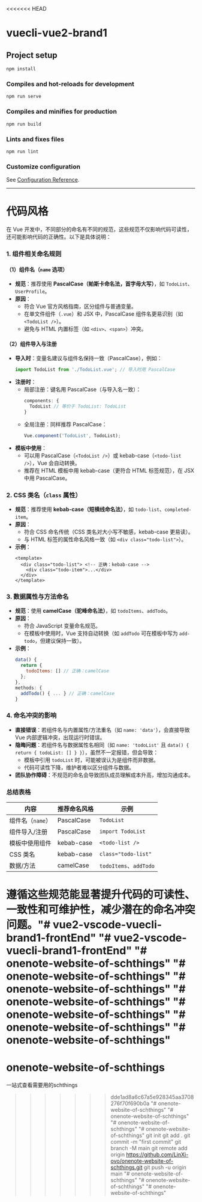 <<<<<<< HEAD
# vuecli-vue2-brand1

## Project setup
```
npm install
```

### Compiles and hot-reloads for development
```
npm run serve
```

### Compiles and minifies for production
```
npm run build
```

### Lints and fixes files
```
npm run lint
```

### Customize configuration
See [Configuration Reference](https://cli.vuejs.org/config/).


----------
# 代码风格
在 Vue 开发中，不同部分的命名有不同的规范，这些规范不仅影响代码可读性，还可能影响代码的正确性。以下是具体说明：


### 1. 组件相关命名规则
#### （1）组件名（`name` 选项）
- **规范**：推荐使用 **PascalCase（帕斯卡命名法，首字母大写）**，如 `TodoList`、`UserProfile`。
- **原因**：
  - 符合 Vue 官方风格指南，区分组件与普通变量。
  - 在单文件组件（`.vue`）和 JSX 中，PascalCase 组件名更易识别（如 `<TodoList />`）。
  - 避免与 HTML 内置标签（如 `<div>`、`<span>`）冲突。

#### （2）组件导入与注册
- **导入时**：变量名建议与组件名保持一致（PascalCase），例如：
  ```javascript
  import TodoList from './TodoList.vue'; // 导入时用 PascalCase
  ```
- **注册时**：
  - 局部注册：键名用 PascalCase（与导入名一致）：
    ```javascript
    components: {
      TodoList // 等价于 TodoList: TodoList
    }
    ```
  - 全局注册：同样推荐 PascalCase：
    ```javascript
    Vue.component('TodoList', TodoList);
    ```
- **模板中使用**：
  - 可以用 PascalCase（`<TodoList />`）或 kebab-case（`<todo-list />`），Vue 会自动转换。
  - 推荐在 HTML 模板中用 kebab-case（更符合 HTML 标签规范），在 JSX 中用 PascalCase。


### 2. CSS 类名（`class` 属性）
- **规范**：推荐使用 **kebab-case（短横线命名法）**，如 `todo-list`、`completed-item`。
- **原因**：
  - 符合 CSS 命名传统（CSS 类名对大小写不敏感，kebab-case 更易读）。
  - 与 HTML 标签的属性命名风格一致（如 `<div class="todo-list">`）。
- **示例**：
  ```vue
  <template>
    <div class="todo-list"> <!-- 正确：kebab-case -->
      <div class="todo-item">...</div>
    </div>
  </template>
  ```


### 3. 数据属性与方法命名
- **规范**：使用 **camelCase（驼峰命名法）**，如 `todoItems`、`addTodo`。
- **原因**：
  - 符合 JavaScript 变量命名规范。
  - 在模板中使用时，Vue 支持自动转换（如 `addTodo` 可在模板中写为 `add-todo`，但建议保持一致）。
- **示例**：
  ```javascript
  data() {
    return {
      todoItems: [] // 正确：camelCase
    };
  },
  methods: {
    addTodo() { ... } // 正确：camelCase
  }
  ```


### 4. 命名冲突的影响
- **直接错误**：若组件名与内置属性/方法重名（如 `name: 'data'`），会直接导致 Vue 内部逻辑冲突，出现运行时错误。
- **隐晦问题**：若组件名与数据属性名相同（如 `name: 'todoList'` 且 `data() { return { todoList: [] } }`），虽然不一定报错，但会导致：
  - 模板中引用 `todoList` 时，可能被误认为是组件而非数据。
  - 代码可读性下降，维护者难以区分组件与数据。
- **团队协作障碍**：不规范的命名会导致团队成员理解成本升高，增加沟通成本。


### 总结表格
| 内容         | 推荐命名风格       | 示例               |
|--------------|--------------------|--------------------|
| 组件名（`name`） | PascalCase         | `TodoList`         |
| 组件导入/注册 | PascalCase         | `import TodoList`  |
| 模板中使用组件 | kebab-case         | `<todo-list />`    |
| CSS 类名      | kebab-case         | `class="todo-list"`|
| 数据/方法     | camelCase          | `todoItems`、`addTodo` |

遵循这些规范能显著提升代码的可读性、一致性和可维护性，减少潜在的命名冲突问题。"# vue2-vscode-vuecli-brand1-frontEnd" 
"# vue2-vscode-vuecli-brand1-frontEnd" 
"# onenote-website-of-schthings" 
"# onenote-website-of-schthings" 
"# onenote-website-of-schthings" 
"# onenote-website-of-schthings" 
"# onenote-website-of-schthings" 
"# onenote-website-of-schthings" 
"# onenote-website-of-schthings" 
=======
# onenote-website-of-schthings
一站式查看需要用的schthings
>>>>>>> dde1ad8a6c67a5e928345aa3708276f70f690b0a
"# onenote-website-of-schthings" 
"# onenote-website-of-schthings" 
"# onenote-website-of-schthings" 
"# onenote-website-of-schthings"  git init git add . git commit -m "first commit" git branch -M main git remote add origin https://github.com/LinXi-ovo/onenote-website-of-schthings.git git push -u origin main
"# onenote-website-of-schthings" 
"# onenote-website-of-schthings" 
"# onenote-website-of-schthings" 
